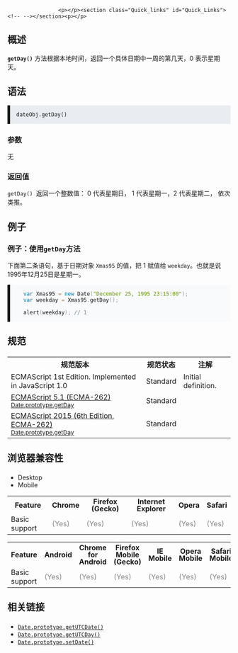 
                
                  
                    <p></p><section class="Quick_links" id="Quick_Links"><!-- --></section><p></p>

<h2 name="Summary" id="Summary">&#x6982;&#x8FF0;</h2>

<p><strong><code>getDay()</code></strong> &#x65B9;&#x6CD5;&#x6839;&#x636E;&#x672C;&#x5730;&#x65F6;&#x95F4;&#xFF0C;&#x8FD4;&#x56DE;&#x4E00;&#x4E2A;&#x5177;&#x4F53;&#x65E5;&#x671F;&#x4E2D;&#x4E00;&#x5468;&#x7684;&#x7B2C;&#x51E0;&#x5929;&#xFF0C;0 &#x8868;&#x793A;&#x661F;&#x671F;&#x5929;&#x3002;</p>

<h2 name="Syntax" id="Syntax">&#x8BED;&#x6CD5;</h2>

<pre style="margin-bottom: 0px; padding: 1em; border-left-width: 6px; border-left-style: solid; font-family: Consolas, Monaco, &apos;Andale Mono&apos;, monospace; font-size: 14px; text-shadow: none; direction: ltr; white-space: normal; background-color: rgba(212, 221, 228, 0.498039);" class="syntaxbox  language-html"><code style="font-family: Consolas, Monaco, &apos;Andale Mono&apos;, monospace; color: inherit; text-shadow: none; direction: ltr;" class="language-html">dateObj.getDay()</code></pre>

<h3 name="Parameters" id="Parameters">&#x53C2;&#x6570;</h3>

<p>&#x65E0;</p>

<h3 name="Description" id="Description">&#x8FD4;&#x56DE;&#x503C;</h3>

<p><code>getDay()&#xA0;</code>&#x8FD4;&#x56DE;&#x4E00;&#x4E2A;&#x6574;&#x6570;&#x503C;&#xFF1A; 0 &#x4EE3;&#x8868;&#x661F;&#x671F;&#x65E5;&#xFF0C; 1 &#x4EE3;&#x8868;&#x661F;&#x671F;&#x4E00;&#xFF0C;2 &#x4EE3;&#x8868;&#x661F;&#x671F;&#x4E8C;&#xFF0C; &#x4F9D;&#x6B21;&#x7C7B;&#x63A8;&#x3002;</p>

<h2 name="Examples" id="Examples">&#x4F8B;&#x5B50;</h2>

<h3 name="Example:_Using_getDay" id="Example:_Using_getDay">&#x4F8B;&#x5B50;&#xFF1A;&#x4F7F;&#x7528;<code>getDay</code>&#x65B9;&#x6CD5;</h3>

<p>&#x4E0B;&#x9762;&#x7B2C;&#x4E8C;&#x6761;&#x8BED;&#x53E5;&#xFF0C;&#x57FA;&#x4E8E;&#x65E5;&#x671F;&#x5BF9;&#x8C61; <code>Xmas95</code> &#x7684;&#x503C;&#xFF0C;&#x628A; 1 &#x8D4B;&#x503C;&#x7ED9; <code>weekday</code>&#x3002;&#x4E5F;&#x5C31;&#x662F;&#x8BF4;1995&#x5E74;12&#x6708;25&#x65E5;&#x662F;&#x661F;&#x671F;&#x4E00;&#x3002;</p>

<pre style="padding: 1em 0px 1em 30px; border-left-width: 6px; border-left-style: solid; font-family: Consolas, Monaco, &apos;Andale Mono&apos;, monospace; font-size: 14px; text-shadow: none; direction: ltr; white-space: normal; background-color: rgba(234, 239, 242, 0.247059);" class="brush:js  language-js"><code style="font-family: Consolas, Monaco, &apos;Andale Mono&apos;, monospace; color: inherit; text-shadow: none; direction: ltr; white-space: pre;" class="language-js"><span style="color: rgb(0, 119, 170);" class="token keyword">var</span> Xmas95 <span style="color: rgb(166, 127, 89); background: rgba(255, 255, 255, 0.498039);" class="token operator">=</span> <span style="color: rgb(0, 119, 170);" class="token keyword">new</span> <span class="token class-name">Date</span><span style="color: rgb(153, 153, 153);" class="token punctuation">(</span><span style="color: rgb(102, 153, 0);" class="token string">&quot;December 25, 1995 23:15:00&quot;</span><span style="color: rgb(153, 153, 153);" class="token punctuation">)</span><span style="color: rgb(153, 153, 153);" class="token punctuation">;</span>
<span style="color: rgb(0, 119, 170);" class="token keyword">var</span> weekday <span style="color: rgb(166, 127, 89); background: rgba(255, 255, 255, 0.498039);" class="token operator">=</span> Xmas95<span style="color: rgb(153, 153, 153);" class="token punctuation">.</span><span class="token function">getDay<span style="color: rgb(153, 153, 153);" class="token punctuation">(</span></span><span style="color: rgb(153, 153, 153);" class="token punctuation">)</span><span style="color: rgb(153, 153, 153);" class="token punctuation">;</span>

<span class="token function">alert<span style="color: rgb(153, 153, 153);" class="token punctuation">(</span></span>weekday<span style="color: rgb(153, 153, 153);" class="token punctuation">)</span><span style="color: rgb(153, 153, 153);" class="token punctuation">;</span><span style="display: inherit; color: rgb(112, 128, 144);" class="token comment"> // 1</span></code></pre>

<h2 style="margin-bottom: 20px; line-height: 30px;" id="&#x89C4;&#x8303;">&#x89C4;&#x8303;</h2>

<table class="standard-table">
 <tbody>
  <tr>
   <th scope="col">&#x89C4;&#x8303;&#x7248;&#x672C;</th>
   <th scope="col">&#x89C4;&#x8303;&#x72B6;&#x6001;</th>
   <th scope="col">&#x6CE8;&#x89E3;</th>
  </tr>
  <tr>
   <td>ECMAScript 1st Edition. Implemented in JavaScript 1.0</td>
   <td>Standard</td>
   <td>Initial definition.</td>
  </tr>
  <tr>
   <td><a lang="en" hreflang="en" href="http://www.ecma-international.org/ecma-262/5.1/#sec-15.9.5.16" class="external">ECMAScript 5.1 (ECMA-262)<br><small lang="zh-CN">Date.prototype.getDay</small></a></td>
   <td><span class="spec-Standard">Standard</span></td>
   <td>&#xA0;</td>
  </tr>
  <tr>
   <td><a lang="en" hreflang="en" href="http://www.ecma-international.org/ecma-262/6.0/#sec-date.prototype.getday" class="external">ECMAScript 2015 (6th Edition, ECMA-262)<br><small lang="zh-CN">Date.prototype.getDay</small></a></td>
   <td><span class="spec-Standard">Standard</span></td>
   <td>&#xA0;</td>
  </tr>
 </tbody>
</table>

<h2 style="margin-bottom: 20px; line-height: 30px;" id="&#x6D4F;&#x89C8;&#x5668;&#x517C;&#x5BB9;&#x6027;">&#x6D4F;&#x89C8;&#x5668;&#x517C;&#x5BB9;&#x6027;</h2>

<p></p><div class="htab"> 
    <a name="AutoCompatibilityTable" id="AutoCompatibilityTable"></a> 
    <ul> 
        <li class="selected"><a>Desktop</a></li> 
        <li><a>Mobile</a></li> 
    </ul> 
</div><p></p>

<div id="compat-desktop">
<table class="compat-table">
 <tbody>
  <tr>
   <th style="line-height: 16px;">Feature</th>
   <th style="line-height: 16px;">Chrome</th>
   <th style="line-height: 16px;">Firefox (Gecko)</th>
   <th style="line-height: 16px;">Internet Explorer</th>
   <th style="line-height: 16px;">Opera</th>
   <th style="line-height: 16px;">Safari</th>
  </tr>
  <tr>
   <td>Basic support</td>
   <td><span title="Please update this with the earliest version of support." style="color: #888;">(Yes)</span></td>
   <td><span title="Please update this with the earliest version of support." style="color: #888;">(Yes)</span></td>
   <td><span title="Please update this with the earliest version of support." style="color: #888;">(Yes)</span></td>
   <td><span title="Please update this with the earliest version of support." style="color: #888;">(Yes)</span></td>
   <td><span title="Please update this with the earliest version of support." style="color: #888;">(Yes)</span></td>
  </tr>
 </tbody>
</table>
</div>

<div id="compat-mobile">
<table class="compat-table">
 <tbody>
  <tr>
   <th style="line-height: 16px;">Feature</th>
   <th style="line-height: 16px;">Android</th>
   <th style="line-height: 16px;">Chrome for Android</th>
   <th style="line-height: 16px;">Firefox Mobile (Gecko)</th>
   <th style="line-height: 16px;">IE Mobile</th>
   <th style="line-height: 16px;">Opera Mobile</th>
   <th style="line-height: 16px;">Safari Mobile</th>
  </tr>
  <tr>
   <td>Basic support</td>
   <td><span title="Please update this with the earliest version of support." style="color: #888;">(Yes)</span></td>
   <td><span title="Please update this with the earliest version of support." style="color: #888;">(Yes)</span></td>
   <td><span title="Please update this with the earliest version of support." style="color: #888;">(Yes)</span></td>
   <td><span title="Please update this with the earliest version of support." style="color: #888;">(Yes)</span></td>
   <td><span title="Please update this with the earliest version of support." style="color: #888;">(Yes)</span></td>
   <td><span title="Please update this with the earliest version of support." style="color: #888;">(Yes)</span></td>
  </tr>
 </tbody>
</table>
</div>

<h2 style="margin-bottom: 20px; line-height: 30px;" name="See_Also" id="See_Also">&#x76F8;&#x5173;&#x94FE;&#x63A5;</h2>

<ul>
 <li><a title="getUTCDate() &#x65B9;&#x6CD5;&#x4EE5;&#x4E16;&#x754C;&#x65F6;&#x4E3A;&#x6807;&#x51C6;&#xFF0C;&#x8FD4;&#x56DE;&#x4E00;&#x4E2A;&#x6307;&#x5B9A;&#x7684;&#x65E5;&#x671F;&#x5BF9;&#x8C61;&#x4E3A;&#x4E00;&#x4E2A;&#x6708;&#x4E2D;&#x7684;&#x7B2C;&#x51E0;&#x5929;" href="/zh-CN/docs/Web/JavaScript/Reference/Global_Objects/Date/getUTCDate"><code>Date.prototype.getUTCDate()</code></a></li>
 <li><a title="getUTCDay() &#x65B9;&#x6CD5;&#x4EE5;&#x4E16;&#x754C;&#x65F6;&#x4E3A;&#x6807;&#x51C6;&#xFF0C;&#x8FD4;&#x56DE;&#x4E00;&#x4E2A;&#x6307;&#x5B9A;&#x7684;&#x65E5;&#x671F;&#x5BF9;&#x8C61;&#x4E3A;&#x4E00;&#x661F;&#x671F;&#x4E2D;&#x7684;&#x7B2C;&#x51E0;&#x5929;&#xFF0C;&#x5176;&#x4E2D; 0 &#x4EE3;&#x8868;&#x661F;&#x671F;&#x5929;&#x3002;" href="/zh-CN/docs/Web/JavaScript/Reference/Global_Objects/Date/getUTCDay"><code>Date.prototype.getUTCDay()</code></a></li>
 <li><a title="setDate() &#x65B9;&#x6CD5;&#x6839;&#x636E;&#x672C;&#x5730;&#x65F6;&#x95F4;&#x6765;&#x6307;&#x5B9A;&#x4E00;&#x4E2A;&#x65E5;&#x671F;&#x5BF9;&#x8C61;&#x7684;&#x5929;&#x6570;&#x3002;" href="/zh-CN/docs/Web/JavaScript/Reference/Global_Objects/Date/setDate"><code>Date.prototype.setDate()</code></a></li>
</ul>
                  
                
              